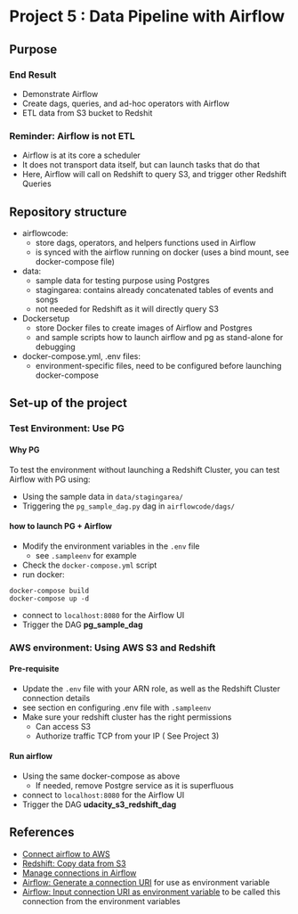 # Project 5 : Data Pipeline with Airflow
## Purpose
### End Result
- Demonstrate Airflow
- Create dags, queries, and ad-hoc operators with Airflow
- ETL data from S3 bucket to Redshit

### Reminder: Airflow is not ETL
- Airflow is at its core a scheduler
- It does not transport data itself, but can launch tasks that do that
- Here, Airflow will call on Redshift to query S3, and trigger other Redshift Queries

## Repository structure
- airflowcode:
    - store dags, operators, and helpers functions used in Airflow
    - is synced with the airflow running on docker (uses a bind mount, see docker-compose file)
- data:
    - sample data for testing purpose using Postgres
    - stagingarea: contains already concatenated tables of events and songs
    - not needed for Redshift as it will directly query S3
- Dockersetup
    - store Docker files to create images of Airflow and Postgres
    - and sample scripts how to launch airflow and pg as stand-alone for debugging
- docker-compose.yml, .env files:
    - environment-specific files, need to be configured before launching docker-compose

## Set-up of the project
### Test Environment: Use PG
#### Why PG
To test the environment without launching a Redshift Cluster, you can test Airflow with PG using:
- Using the sample data in `data/stagingarea/`
- Triggering the `pg_sample_dag.py` dag in `airflowcode/dags/`

#### how to launch PG + Airflow
- Modify the environment variables in the `.env` file
    - see `.sampleenv` for example
- Check the `docker-compose.yml` script
- run docker:
```shell script
docker-compose build
docker-compose up -d
```
- connect to `localhost:8080` for the Airflow UI
- Trigger the DAG **pg_sample_dag**

### AWS environment: Using AWS S3 and Redshift
#### Pre-requisite
- Update the `.env` file with your ARN role, as well as the Redshift Cluster connection details
- see section en configuring .env file with `.sampleenv`
- Make sure your redshift cluster has the right permissions
    - Can access S3
    - Authorize traffic TCP from your IP ( See Project 3)
  
#### Run airflow
- Using the same docker-compose as above
    - If needed, remove Postgre service as it is superfluous
- connect to `localhost:8080` for the Airflow UI
- Trigger the DAG **udacity_s3_redshift_dag**


## References
- [Connect airflow to AWS](https://airflow.apache.org/docs/1.10.3/howto/connection/aws.html)
- [Redshift: Copy data from S3](https://docs.aws.amazon.com/us_en/redshift/latest/dg/copy-parameters-data-source-s3.html)
- [Manage connections in Airflow](https://www.astronomer.io/guides/connections/)
- [Airflow: Generate a connection URI](https://airflow.apache.org/docs/stable/howto/connection/index.html#generating-a-connection-uri) for use as environment variable
- [Airflow: Input connection URI as environment variable](https://airflow.apache.org/docs/stable/howto/connection/index.html#storing-a-connection-in-environment-variables
) to be called this connection from the environment variables

